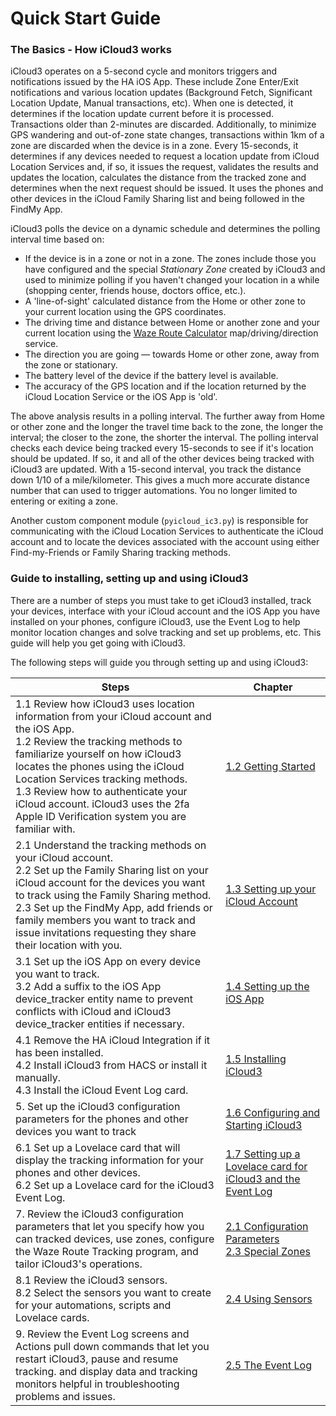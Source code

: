 # Quick Start Guide

### The Basics - How iCloud3 works

iCloud3 operates on a 5-second cycle and monitors triggers and notifications issued by the HA iOS App. These include Zone Enter/Exit notifications and various location updates (Background Fetch, Significant Location Update, Manual transactions, etc). When one is detected, it determines if the location update current before it is processed. Transactions older than 2-minutes are discarded. Additionally, to minimize GPS wandering and out-of-zone state changes, transactions within 1km of a zone are discarded when the device is in a zone.  Every 15-seconds, it determines if any devices needed to request a location update from iCloud Location Services and, if so, it issues the request, validates the results and updates the location, calculates the distance from the tracked zone and determines when the next request should be issued. It uses the phones and other devices in the iCloud Family Sharing list and being followed in the FindMy App.

iCloud3 polls the device on a dynamic schedule and determines the polling interval time based on:

- If the device is in a zone or not in a zone. The zones include those you have configured and the special *Stationary Zone* created by iCloud3 and used to minimize polling if you haven't changed your location in a while (shopping center, friends house, doctors office, etc.).
- A 'line-of-sight' calculated distance from the Home or other zone to your current location using the GPS coordinates.
- The driving time and distance between Home or another zone and your current location using the [Waze Route Calculator](http://www.waze.com) map/driving/direction service.
- The direction you are going — towards Home or other zone, away from the zone or stationary.
- The battery level of the device if the battery level is available.
- The accuracy of the GPS location and if the location returned by the iCloud Location Service or the iOS App is 'old'.

The above analysis results in a polling interval. The further away from Home or other zone and the longer the travel time back to the zone, the longer the interval; the closer to the zone, the shorter the interval. The polling interval checks each device being tracked every 15-seconds to see if it's location should be updated. If so, it and all of the other devices being tracked with iCloud3 are updated. With a 15-second interval, you track the distance down 1/10 of a mile/kilometer. This gives a much more accurate distance number that can used to trigger automations. You no longer limited to entering or exiting a zone. 

Another custom component module (`pyicloud_ic3.py`) is responsible for communicating with the iCloud Location Services to authenticate the iCloud account and to locate the devices associated with the account using either Find-my-Friends or Family Sharing tracking methods.

### Guide to installing, setting up and using iCloud3

There are a number of steps you must take to get iCloud3 installed, track your devices, interface with your iCloud account and the iOS App you have installed on your phones, configure iCloud3, use the Event Log to help monitor location changes and solve tracking and set up problems, etc. This guide will help you get going with iCloud3. 

The following steps will guide you through setting up and using iCloud3:

| Steps                                                        | Chapter                                                      |
| ------------------------------------------------------------ | ------------------------------------------------------------ |
| 1.1 Review how iCloud3 uses location information from your iCloud account and the iOS App.<br>1.2 Review the tracking methods to familiarize yourself on how iCloud3 locates the phones using the iCloud Location Services tracking methods.<br>1.3 Review how to authenticate your iCloud account. iCloud3 uses the 2fa Apple ID Verification system you are familiar with. | [1.2 Getting Started](https://gcobb321.github.io/icloud3/#/chapters/1.2-getting-started)                                      |
| 2.1 Understand the tracking methods on your iCloud account. <br>2.2 Set up the Family Sharing list on your iCloud account for the devices you want to track using the Family Sharing method. <br>2.3 Set up the FindMy App, add friends or family members you want to track and issue invitations requesting they share their location with you. | [1.3 Setting up your iCloud Account](https://gcobb321.github.io/icloud3/#/chapters/1.3-setting-up-icloud-account)                       |
| 3.1 Set up the iOS App on every device you want to track. <br>3.2 Add a suffix to the iOS App device_tracker entity name to prevent conflicts with iCloud and iCloud3 device_tracker entities if necessary. | [1.4 Setting up the iOS App](https://gcobb321.github.io/icloud3/#/chapters/1.4-setting-up-iosapp)                               |
| 4.1 Remove the HA iCloud Integration if it has been installed. <br>4.2 Install iCloud3 from HACS or install it manually. <br>4.3 Install the iCloud Event Log card. | [1.5 Installing iCloud3](https://gcobb321.github.io/icloud3/#/chapters/1.5-installing-icloud3)                                   |
| 5. Set up the iCloud3 configuration parameters for the phones and other devices you want to track | [1.6 Configuring and Starting iCloud3](https://gcobb321.github.io/icloud3/#/chapters/1.6-configuring-starting-icloud3)                     |
| 6.1 Set up a Lovelace card that will display the tracking information for your phones and other devices. <br>6.2 Set up a Lovelace card for the iCloud3 Event Log. | [1.7 Setting up a Lovelace card for iCloud3 and the Event Log](https://gcobb321.github.io/icloud3/#/chapters/1.7-setup-lovelace-event-log-card) |
| 7. Review the iCloud3 configuration parameters that let you specify how you can tracked devices, use zones, configure the Waze Route Tracking program, and tailor iCloud3's operations. | [2.1  Configuration Parameters](https://gcobb321.github.io/icloud3/#/chapters/2.1-config-parms)<br>[2.3 Special Zones](https://gcobb321.github.io/icloud3/#/chapters/2.3-special-zones)                            |
| 8.1 Review the iCloud3 sensors.<br>8.2 Select the sensors you want to create for your automations, scripts and Lovelace cards. | [2.4 Using Sensors](https://gcobb321.github.io/icloud3/#/chapters/2.4-sensors)                   |
| 9. Review the Event Log screens and Actions pull down commands that let you restart iCloud3, pause and resume tracking. and display data and tracking monitors helpful in troubleshooting problems and issues. | [2.5 The Event Log](https://gcobb321.github.io/icloud3/#/chapters/2.5-event-log)                                        |
